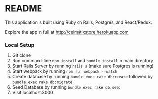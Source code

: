# README

This application is built using Ruby on Rails, Postgres, and React/Redux.

Explore the app in full at http://celmatixstore.herokuapp.com

### Local Setup
1. Git clone
2. Run command-line `npm install` and `bundle install` in main directory
3. Start Rails Server by running `rails s` (make sure Postgres is running)
4. Start webpack by running `npm run webpack --watch`
5. Create database by running `bundle exec rake db:create` followed by `bundle exec rake db:migrate`
6. Seed Database by running `bundle exec rake db:seed`
7. Visit localhost:3000
